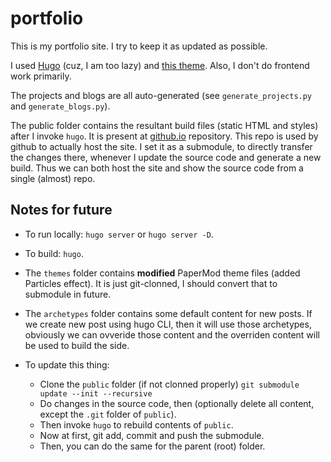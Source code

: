 # portfolio

This is my portfolio site. I try to keep it as updated as possible.

I used [Hugo](https://gohugo.io/) (cuz, I am too lazy) and [this theme](https://github.com/adityatelange/hugo-PaperMod). Also, I don't do frontend work primarily.

The projects and blogs are all auto-generated (see `generate_projects.py` and `generate_blogs.py`).

The public folder contains the resultant build files (static HTML and styles) after I invoke `hugo`. It is present at [github.io](https://github.com/dev-abir/dev-abir.github.io) repository. This repo is used by github to actually host the site. I set it as a submodule, to directly transfer the changes there, whenever I update the source code and generate a new build. Thus we can both host the site and show the source code from a single (almost) repo.

## Notes for future

- To run locally: `hugo server` or `hugo server -D`.

- To build: `hugo`.

- The `themes` folder contains **modified** PaperMod theme files (added Particles effect). It is just git-clonned, I should convert that to submodule in future.

- The `archetypes` folder contains some default content for new posts. If we create new post using hugo CLI, then it will use those archetypes, obviously we can ovveride those content and the overriden content will be used to build the side.

- To update this thing:
    - Clone the `public` folder (if not clonned properly) `git submodule update --init --recursive`
    - Do changes in the source code, then (optionally delete all content, except the `.git` folder of `public`).
    - Then invoke `hugo` to rebuild contents of `public`.
    - Now at first, git add, commit and push the submodule.
    - Then, you can do the same for the parent (root) folder.

